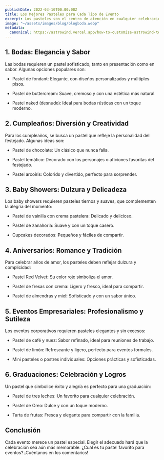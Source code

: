 ```yaml
---
publishDate: 2022-03-10T00:00:00Z
title: Los Mejores Pasteles para Cada Tipo de Evento 
excerpt: Los pasteles son el centro de atención en cualquier celebración. Elegir el adecuado puede hacer que un evento sea aún más especial. Aquí te presentamos los mejores tipos de pasteles según la ocasión, para que siempre elijas el ideal.
image: "~/assets/images/blog/blogboda.webp"
metadata:
  canonical: https://astrowind.vercel.app/how-to-customize-astrowind-to-your-brand
---
```


## 1. Bodas: Elegancia y Sabor

Las bodas requieren un pastel sofisticado, tanto en presentación como en sabor. Algunas opciones populares son:

- Pastel de fondant: Elegante, con diseños personalizados y múltiples pisos.

- Pastel de buttercream: Suave, cremoso y con una estética más natural.

- Pastel naked (desnudo): Ideal para bodas rústicas con un toque moderno.

## 2. Cumpleaños: Diversión y Creatividad

Para los cumpleaños, se busca un pastel que refleje la personalidad del festejado. Algunas ideas son:

- Pastel de chocolate: Un clásico que nunca falla.

- Pastel temático: Decorado con los personajes o aficiones favoritas del festejado.

- Pastel arcoíris: Colorido y divertido, perfecto para sorprender.

## 3. Baby Showers: Dulzura y Delicadeza

Los baby showers requieren pasteles tiernos y suaves, que complementen la alegría del momento:

- Pastel de vainilla con crema pastelera: Delicado y delicioso.

- Pastel de zanahoria: Suave y con un toque casero.

- Cupcakes decorados: Pequeños y fáciles de compartir.

## 4. Aniversarios: Romance y Tradición

Para celebrar años de amor, los pasteles deben reflejar dulzura y complicidad:

- Pastel Red Velvet: Su color rojo simboliza el amor.

- Pastel de fresas con crema: Ligero y fresco, ideal para compartir.

- Pastel de almendras y miel: Sofisticado y con un sabor único.

## 5. Eventos Empresariales: Profesionalismo y Sutileza

Los eventos corporativos requieren pasteles elegantes y sin excesos:

- Pastel de café y nuez: Sabor refinado, ideal para reuniones de trabajo.

- Pastel de limón: Refrescante y ligero, perfecto para eventos formales.

- Mini pasteles o postres individuales: Opciones prácticas y sofisticadas.

## 6. Graduaciones: Celebración y Logros

Un pastel que simbolice éxito y alegría es perfecto para una graduación:

- Pastel de tres leches: Un favorito para cualquier celebración.

- Pastel de Oreo: Dulce y con un toque moderno.

- Tarta de frutas: Fresca y elegante para compartir con la familia.

## Conclusión

Cada evento merece un pastel especial. Elegir el adecuado hará que la celebración sea aún más memorable. ¿Cuál es tu pastel favorito para eventos? ¡Cuéntanos en los comentarios! 
